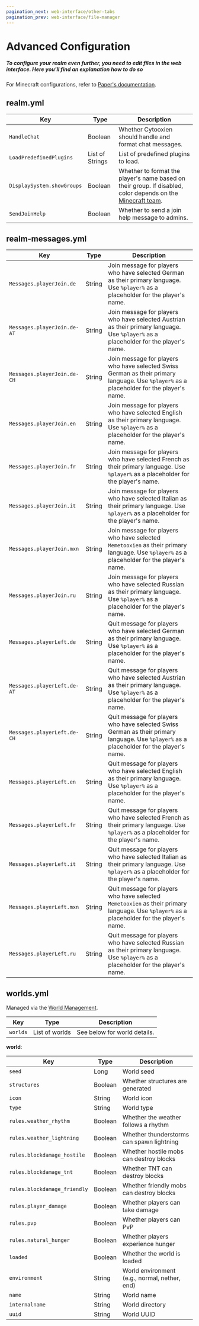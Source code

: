 ```yaml
---
pagination_next: web-interface/other-tabs
pagination_prev: web-interface/file-manager
---
```



# Advanced Configuration

##### To configure your realm even further, you need to edit files in the web interface. Here you'll find an explanation how to do so

For Minecraft configurations, refer to [Paper's documentation](https://docs.papermc.io/paper/reference/configuration).

## realm.yml

| Key                        | Type            | Description                                                                                                                                           |
|----------------------------|-----------------|-------------------------------------------------------------------------------------------------------------------------------------------------------|
| `HandleChat`               | Boolean         | Whether Cytooxien should handle and format chat messages.                                                                                             |
| `LoadPredefinedPlugins`    | List of Strings | List of predefined plugins to load.                                                                                                                   |
| `DisplaySystem.showGroups` | Boolean         | Whether to format the player's name based on their group. If disabled, color depends on the [Minecraft team](https://minecraft.wiki/w/Commands/team). |
| `SendJoinHelp`             | Boolean         | Whether to send a join help message to admins.                                                                                                        |

## realm-messages.yml

| Key                         | Type   | Description                                                                                                                                |
|-----------------------------|--------|--------------------------------------------------------------------------------------------------------------------------------------------|
| `Messages.playerJoin.de`    | String | Join message for players who have selected German as their primary language. Use `%player%` as a placeholder for the player's name.        |
| `Messages.playerJoin.de-AT` | String | Join message for players who have selected Austrian as their primary language. Use `%player%` as a placeholder for the player's name.      |
| `Messages.playerJoin.de-CH` | String | Join message for players who have selected Swiss German as their primary language. Use `%player%` as a placeholder for the player's name.  |
| `Messages.playerJoin.en`    | String | Join message for players who have selected English as their primary language. Use `%player%` as a placeholder for the player's name.       |
| `Messages.playerJoin.fr`    | String | Join message for players who have selected French as their primary language. Use `%player%` as a placeholder for the player's name.        |
| `Messages.playerJoin.it`    | String | Join message for players who have selected Italian as their primary language. Use `%player%` as a placeholder for the player's name.       |
| `Messages.playerJoin.mxn`   | String | Join message for players who have selected `Memetooxien` as their primary language. Use `%player%` as a placeholder for the player's name. |
| `Messages.playerJoin.ru`    | String | Join message for players who have selected Russian as their primary language. Use `%player%` as a placeholder for the player's name.       |
| `Messages.playerLeft.de`    | String | Quit message for players who have selected German as their primary language. Use `%player%` as a placeholder for the player's name.        |
| `Messages.playerLeft.de-AT` | String | Quit message for players who have selected Austrian as their primary language. Use `%player%` as a placeholder for the player's name.      |
| `Messages.playerLeft.de-CH` | String | Quit message for players who have selected Swiss German as their primary language. Use `%player%` as a placeholder for the player's name.  |
| `Messages.playerLeft.en`    | String | Quit message for players who have selected English as their primary language. Use `%player%` as a placeholder for the player's name.       |
| `Messages.playerLeft.fr`    | String | Quit message for players who have selected French as their primary language. Use `%player%` as a placeholder for the player's name.        |
| `Messages.playerLeft.it`    | String | Quit message for players who have selected Italian as their primary language. Use `%player%` as a placeholder for the player's name.       |
| `Messages.playerLeft.mxn`   | String | Quit message for players who have selected `Memetooxien` as their primary language. Use `%player%` as a placeholder for the player's name. |
| `Messages.playerLeft.ru`    | String | Quit message for players who have selected Russian as their primary language. Use `%player%` as a placeholder for the player's name.       |

## worlds.yml

Managed via the [World Management](../getting-started/world-management).

| Key      | Type           | Description                            |
|----------|----------------|----------------------------------------|
| `worlds` | List of worlds | See below for world details.           |

**world**:

| Key                          | Type    | Description                                   |
|------------------------------|---------|-----------------------------------------------|
| `seed`                       | Long    | World seed                                    |
| `structures`                 | Boolean | Whether structures are generated              |
| `icon`                       | String  | World icon                                    |
| `type`                       | String  | World type                                    |
| `rules.weather_rhythm`       | Boolean | Whether the weather follows a rhythm          |
| `rules.weather_lightning`    | Boolean | Whether thunderstorms can spawn lightning     |
| `rules.blockdamage_hostile`  | Boolean | Whether hostile mobs can destroy blocks       |
| `rules.blockdamage_tnt`      | Boolean | Whether TNT can destroy blocks                |
| `rules.blockdamage_friendly` | Boolean | Whether friendly mobs can destroy blocks      |
| `rules.player_damage`        | Boolean | Whether players can take damage               |
| `rules.pvp`                  | Boolean | Whether players can PvP                       |
| `rules.natural_hunger`       | Boolean | Whether players experience hunger             |
| `loaded`                     | Boolean | Whether the world is loaded                   |
| `environment`                | String  | World environment (e.g., normal, nether, end) |
| `name`                       | String  | World name                                    |
| `internalname`               | String  | World directory                               |
| `uuid`                       | String  | World UUID                                    |
